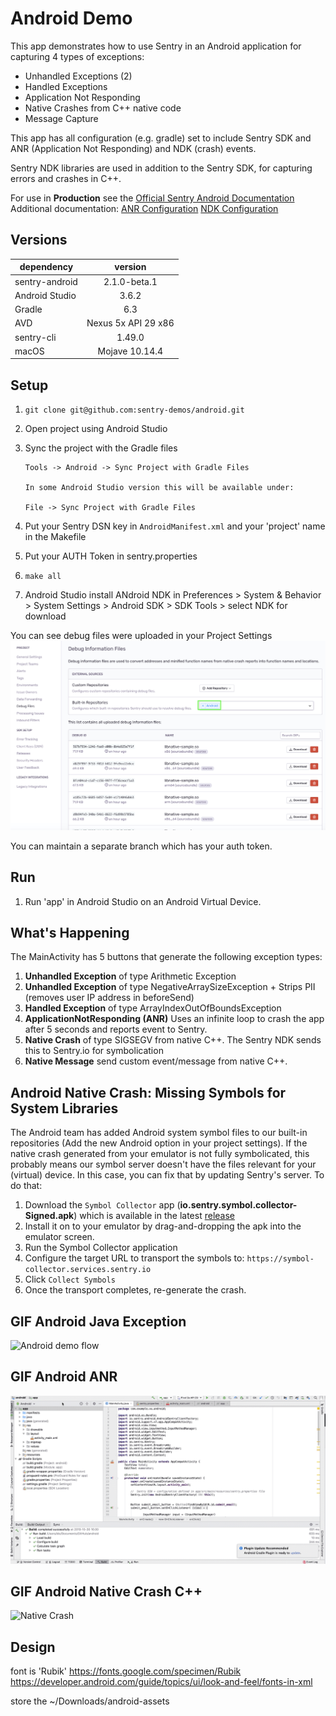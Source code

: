# Android Demo

This app demonstrates how to use Sentry in an Android application for capturing 4 types of exceptions:

- Unhandled Exceptions (2)
- Handled Exceptions
- Application Not Responding
- Native Crashes from C++ native code
- Message Capture

This app has all configuration (e.g. gradle) set to include Sentry SDK and ANR (Application Not Responding) and NDK (crash) events.

Sentry NDK libraries are used in addition to the Sentry SDK, for capturing errors and crashes in C++.

For use in **Production** see the [Official Sentry Android Documentation](https://docs.sentry.io/platforms/android/)
Additional documentation:
[ANR Configuration](https://docs.sentry.io/platforms/android/#configuration-options)
[NDK Configuration](https://docs.sentry.io/platforms/android/#integrating-the-ndk)

## Versions

| dependency    | version
| ------------- |:-------------:|
| sentry-android | 2.1.0-beta.1 |
| Android Studio | 3.6.2 |
| Gradle | 6.3 |
| AVD | Nexus 5x API 29 x86 |
| sentry-cli | 1.49.0 |
| macOS | Mojave 10.14.4 |

## Setup

1. `git clone git@github.com:sentry-demos/android.git`

2. Open project using Android Studio

3. Sync the project with the Gradle files

    ```
    Tools -> Android -> Sync Project with Gradle Files

    In some Android Studio version this will be available under:

    File -> Sync Project with Gradle Files
    ```

4. Put your Sentry DSN key in `AndroidManifest.xml` and your 'project' name in the Makefile

5. Put your AUTH Token in sentry.properties

6. `make all`

7. Android Studio install ANdroid NDK in Preferences > System & Behavior > System Settings > Android SDK > SDK Tools > select NDK for download

You can see debug files were uploaded in your Project Settings
![gif](screenshots/debug-information-files-settings.png)

You can maintain a separate branch which has your auth token.

## Run

1. Run 'app' in Android Studio on an Android Virtual Device.

## What's Happening

The MainActivity has 5 buttons that generate the following exception types:

1. **Unhandled Exception** of type Arithmetic Exception
2. **Unhandled Exception** of type NegativeArraySizeException + Strips PII (removes user IP address in beforeSend)
3. **Handled Exception** of type ArrayIndexOutOfBoundsException
4. **ApplicationNotResponding (ANR)** Uses an infinite loop to crash the app after 5 seconds and reports event to Sentry.
5. **Native Crash** of type SIGSEGV from native C++. The Sentry NDK sends this to Sentry.io for symbolication
6. **Native Message** send custom event/message from native C++.


## Android Native Crash: Missing Symbols for System Libraries

The Android team has added Android system symbol files to our built-in repositories (Add the new Android option in your project settings). If the native crash generated from your emulator is not fully symbolicated, this probably means our symbol server doesn't have the files relevant for your (virtual) device. 
In this case, you can fix that by updating Sentry's server. To do that:

1. Download the `Symbol Collector` app  (**io.sentry.symbol.collector-Signed.apk**) which is available in the latest [release](https://github.com/getsentry/symbol-collector/releases/)
2. Install it on to your emulator by drag-and-dropping the apk into the emulator screen.
3. Run the Symbol Collector application
4. Configure the target URL to transport the symbols to: `https://symbol-collector.services.sentry.io`
5. Click `Collect Symbols`
6. Once the transport completes, re-generate the crash.


## GIF Android Java Exception

![Android demo flow](android-demo.gif)

## GIF Android ANR

![Alt Text](android-demo-anr.gif)

## GIF Android Native Crash C++

![Native Crash](android-native-crash-take-1.gif)

## Design

font is 'Rubik'
https://fonts.google.com/specimen/Rubik
https://developer.android.com/guide/topics/ui/look-and-feel/fonts-in-xml

store the ~/Downloads/android-assets
